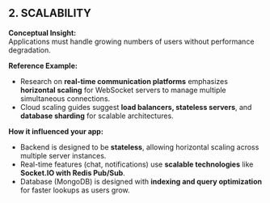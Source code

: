 ## 2. SCALABILITY

**Conceptual Insight:**  
Applications must handle growing numbers of users without performance degradation.

**Reference Example:**

- Research on **real-time communication platforms** emphasizes **horizontal scaling** for WebSocket servers to manage multiple simultaneous connections.
- Cloud scaling guides suggest **load balancers, stateless servers**, and **database sharding** for scalable architectures.

**How it influenced your app:**

- Backend is designed to be **stateless**, allowing horizontal scaling across multiple server instances.
- Real-time features (chat, notifications) use **scalable technologies** like **Socket.IO with Redis Pub/Sub**.
- Database (MongoDB) is designed with **indexing and query optimization** for faster lookups as users grow.

